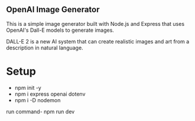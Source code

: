 ## OpenAI Image Generator
This is a simple image generator built with Node.js and Express that uses OpenAI's Dall-E models to generate images.

DALL-E 2 is a new AI system that can create realistic images and art from a description in natural language.

# Setup
- npm init -y
- npm i express openai dotenv
- npm i -D nodemon


run command- npm run dev